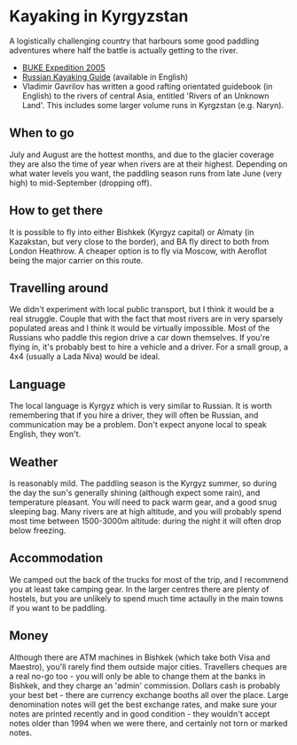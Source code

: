 Kayaking in Kyrgyzstan
======================

A logistically challenging country that harbours some good paddling adventures where half the battle is actually getting to the river.

  * [BUKE Expedition 2005](http://kayakstan.net)
  * [Russian Kayaking Guide](http://www.kayaking.su/en/rivers/tienshan/) (available in English)
  * Vladimir Gavrilov has written a good rafting orientated guidebook (in English) to the rivers of central Asia, entitled 'Rivers of an Unknown Land'. This includes some larger volume runs in Kyrgzstan (e.g. Naryn).

When to go
----------

July and August are the hottest months, and due to the glacier coverage they are also the time of year when rivers are at their highest. Depending on what water levels you want, the paddling season runs from late June (very high) to mid-September (dropping off).

How to get there
----------------

It is possible to fly into either Bishkek (Kyrgyz capital) or Almaty (in Kazakstan, but very close to the border), and BA fly direct to both from London Heathrow. A cheaper option is to fly via Moscow, with Aeroflot being the major carrier on this route.

Travelling around
-----------------

We didn't experiment with local public transport, but I think it would be a real struggle. Couple that with the fact that most rivers are in very sparsely populated areas and I think it would be virtually impossible. Most of the Russians who paddle this region drive a car down themselves. If you're flying in, it's probably best to hire a vehicle and a driver. For a small group, a 4x4 (usually a Lada Niva) would be ideal.

Language
--------

The local language is Kyrgyz which is very similar to Russian. It is worth remembering that if you hire a driver, they will often be Russian, and communication may be a problem. Don't expect anyone local to speak English, they won't.

Weather
-------

Is reasonably mild. The paddling season is the Kyrgyz summer, so during the day the sun's generally shining (although expect some rain), and temperature pleasant. You will need to pack warm gear, and a good snug sleeping bag. Many rivers are at high altitude, and you will probably spend most time between 1500-3000m altitude: during the night it will often drop below freezing.

Accommodation
-------------

We camped out the back of the trucks for most of the trip, and I recommend you at least take camping gear. In the larger centres there are plenty of hostels, but you are unlikely to spend much time actaully in the main towns if you want to be paddling.

Money
-----

Although there are ATM machines in Bishkek (which take both Visa and Maestro), you'll rarely find them outside major cities. Travellers cheques are a real no-go too - you will only be able to change them at the banks in Bishkek, and they charge an 'admin' commission. Dollars cash is probably your best bet - there are currency exchange booths all over the place. Large denomination notes will get the best exchange rates, and make sure your notes are printed recently and in good condition - they wouldn't accept notes older than 1994 when we were there, and certainly not torn or marked notes.
 

